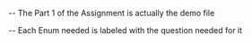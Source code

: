 -- The Part 1 of the Assignment is actually the demo file



-- Each Enum needed is labeled with the question needed for it
